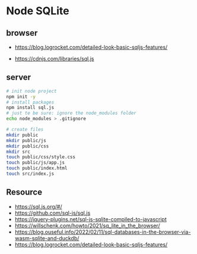 # Node SQLite

## browser

- https://blog.logrocket.com/detailed-look-basic-sqljs-features/

- https://cdnjs.com/libraries/sql.js

## server

```bash
# init node project
npm init -y
# install packages
npm install sql.js
# just te be sure: ignore the node_modules folder
echo node_modules > .gitignore
```

```bash
# create files
mkdir public
mkdir public/js
mkdir public/css
mkdir src
touch public/css/style.css
touch public/js/app.js
touch public/index.html
touch src/index.js
```

## Resource

- https://sql.js.org/#/
- https://github.com/sql-js/sql.js
- https://jquery-plugins.net/sql-js-sqlite-compiled-to-javascript
- https://willschenk.com/howto/2021/sq_lite_in_the_browser/
- https://blog.ouseful.info/2022/02/11/sql-databases-in-the-browser-via-wasm-sqlite-and-duckdb/
- https://blog.logrocket.com/detailed-look-basic-sqljs-features/
